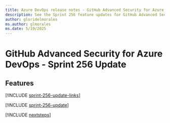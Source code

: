```yaml
---
title: Azure DevOps release notes - GitHub Advanced Security for Azure DevOps 256 Update
description: See the Sprint 256 feature updates for GitHub Advanced Security for Azure DevOps, including next steps.
author: gloridelmorales
ms.author: glmorales
ms.date: 5/19/2025
---
```


# GitHub Advanced Security for Azure DevOps - Sprint 256 Update

## Features

[!INCLUDE [sprint-256-update-links](../includes/ghazdo/sprint-256-update-links.md)]

[!INCLUDE [sprint-256-update](../includes/ghazdo/sprint-256-update.md)]

[!INCLUDE [nextsteps](../includes/nextsteps.md)]